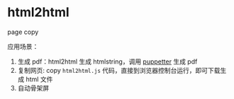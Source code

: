 # html2html
page copy

应用场景：  
1. 生成 pdf：html2html 生成 htmlstring，调用 [puppetter](https://zhaoqize.github.io/puppeteer-api-zh_CN/#?product=Puppeteer&version=v11.0.0&show=api-pagepdfoptions) 生成 pdf
2. 复制网页: copy `html2html.js` 代码，直接到浏览器控制台运行，即可下载生成 html 文件
3. 自动骨架屏
